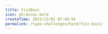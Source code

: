 ```yaml
---
title: FizzBuzz
icon: ph:minus-bold
createTime: 2022/12/01 07:49:56
permalink: /type-challenges/hard/fizz-buzz/
---
```

